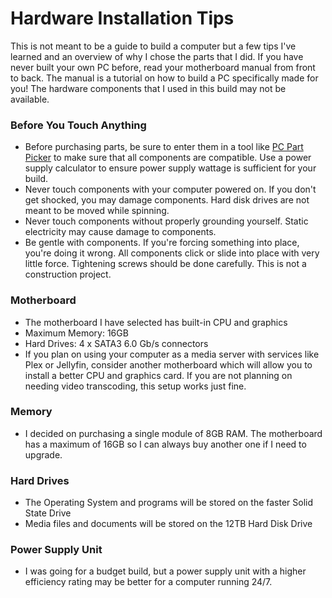 # Hardware Installation Tips

This is not meant to be a guide to build a computer but a few tips I've learned and an overview of why I chose the parts that I did. If you have never built your own PC before, read your motherboard manual from front to back. The manual is a tutorial on how to build a PC specifically made for you! The hardware components that I used in this build may not be available. 

### Before You Touch Anything
- Before purchasing parts, be sure to enter them in a tool like [PC Part Picker](https://pcpartpicker.com/) to make sure that all components are compatible. Use a power supply calculator to ensure power supply wattage is sufficient for your build.
- Never touch components with your computer powered on. If you don't get shocked, you may damage components. Hard disk drives are not meant to be moved while spinning.
- Never touch components without properly grounding yourself. Static electricity may cause damage to components.
- Be gentle with components. If you're forcing something into place, you're doing it wrong. All components click or slide into place with very little force. Tightening screws should be done carefully. This is not a construction project.

### Motherboard
- The motherboard I have selected has built-in CPU and graphics
- Maximum Memory: 16GB
- Hard Drives: 4 x SATA3 6.0 Gb/s connectors
- If you plan on using your computer as a media server with services like Plex or Jellyfin, consider another motherboard which will allow you to install a better CPU and graphics card. If you are not planning on needing video transcoding, this setup works just fine.

### Memory
- I decided on purchasing a single module of 8GB RAM. The motherboard has a maximum of 16GB so I can always buy another one if I need to upgrade.

### Hard Drives
- The Operating System and programs will be stored on the faster Solid State Drive
- Media files and documents will be stored on the 12TB Hard Disk Drive

### Power Supply Unit
- I was going for a budget build, but a power supply unit with a higher efficiency rating may be better for a computer running 24/7.

